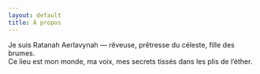 ```yaml
---
layout: default
title: À propos
---
```


Je suis Ratanah Aerlavynah — rêveuse, prêtresse du céleste, fille des brumes.  
Ce lieu est mon monde, ma voix, mes secrets tissés dans les plis de l’éther.
